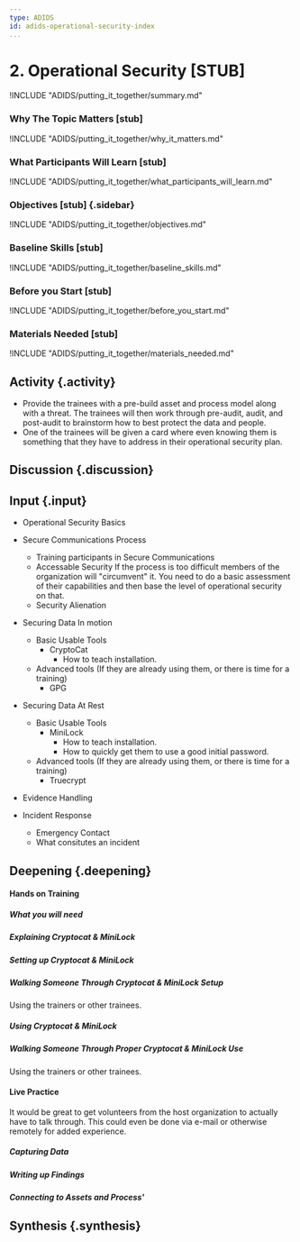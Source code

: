 ```yaml
---
type: ADIDS
id: adids-operational-security-index
...
```


# 2. Operational Security [STUB]

<!-- ![](content/images/operational_security.png "") -->

!INCLUDE "ADIDS/putting_it_together/summary.md"

### Why The Topic Matters [stub]

!INCLUDE "ADIDS/putting_it_together/why_it_matters.md"

### What Participants Will Learn [stub]

!INCLUDE "ADIDS/putting_it_together/what_participants_will_learn.md"

### Objectives [stub] {.sidebar}

!INCLUDE "ADIDS/putting_it_together/objectives.md"

### Baseline Skills [stub]

!INCLUDE "ADIDS/putting_it_together/baseline_skills.md"

### Before you Start [stub]

<?trainer resources?>
!INCLUDE "ADIDS/putting_it_together/before_you_start.md"

### Materials Needed [stub]

!INCLUDE "ADIDS/putting_it_together/materials_needed.md"

## Activity {.activity}

<?The activities focus on introducing the user to the scope of this threat or section using an activity that lets them explore the concept without the tool so that they can start tool usage with an existing set of use cases in mind.?>

  * Provide the trainees with a pre-build asset and process model along with a threat. The trainees will then work through pre-audit, audit, and post-audit to brainstorm how to best protect the data and people.
  * One of the trainees will be given a card where even knowing them is something that they have to address in their operational security plan.

## Discussion {.discussion}

<?SAFETAG specific: For Audit discussions the auditor will provide scenerios that allow a trainee to explore ways they would use/focus a auditing technique with the identified risks in the case study provided.?>

## Input {.input}

<?This is usually the lecture part of the session. The trainer presents on issues, sub-topics and more advanced concepts related to focus of the session.?>

  * Operational Security Basics
  * Secure Communications Process
    * Training participants in Secure Communications
    * Accessable Security
  If the process is too difficult members of the organization will "circumvent" it. You need to do a basic assessment of their capabilities and then base the level of operational security on that.
    * Security Alienation
	
  * Securing Data In motion
    * Basic Usable Tools
      * CryptoCat
	    * How to teach installation.
    * Advanced tools
    (If they are already using them, or there is time for a training)
      * GPG
  * Securing Data At Rest
    * Basic Usable Tools
      * MiniLock
        * How to teach installation.
        * How to quickly get them to use a good initial password.
    * Advanced tools
    (If they are already using them, or there is time for a training)
	  * Truecrypt

  * Evidence Handling
  * Incident Response
    * Emergency Contact
    * What consitutes an incident

## Deepening {.deepening}

#### Hands on Training

<?Hands-on training on various components of the tool. This will be a moderately collaborative segment where the trainees will have documentation and be encouraged to explore the tool.?>

##### What you will need

##### Explaining Cryptocat & MiniLock

##### Setting up Cryptocat & MiniLock

##### Walking Someone Through Cryptocat & MiniLock Setup

Using the trainers or other trainees.

##### Using Cryptocat & MiniLock

##### Walking Someone Through Proper Cryptocat & MiniLock Use

Using the trainers or other trainees.

#### Live Practice
<?A timed practice session on a live target?>

It would be great to get volunteers from the host organization to actually have to talk through. This could even be done via e-mail or otherwise remotely for added experience.

##### Capturing Data

##### Writing up Findings

##### Connecting to Assets and Process'

## Synthesis {.synthesis}

<?A good training habit is to always summarize the session. Talk about what happened in the session, some of the results of the discussion, what issues were discussed, what solutions were made, and give some more time for participants to ask more questions before the session is closed.?>
